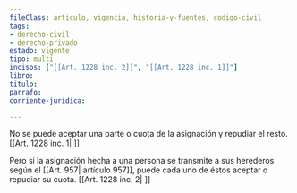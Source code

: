 ```yaml
---
fileClass: articulo, vigencia, historia-y-fuentes, codigo-civil
tags:
- derecho-civil
- derecho-privado
estado: vigente
tipo: multi
incisos: ["[[Art. 1228 inc. 2]]", "[[Art. 1228 inc. 1]]"]
libro:
titulo:
parrafo:
corriente-juridica:

---
```

No se puede aceptar una parte o cuota de la asignación y repudiar el resto. [[Art. 1228 inc. 1| ]]

Pero si la asignación hecha a una persona se transmite a sus herederos según el [[Art. 957| artículo 957]], puede cada uno de éstos aceptar o repudiar su cuota. [[Art. 1228 inc. 2| ]]